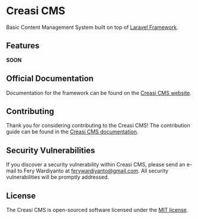 # Creasi CMS

Basic Content Management System built on top of [Laravel Framework](http://laravel.com).

## Features

**SOON**

## Official Documentation

Documentation for the framework can be found on the [Creasi CMS website](wiki).

## Contributing

Thank you for considering contributing to the Creasi CMS! The contribution guide can be found in the [Creasi CMS documentation](wiki/contributions).

## Security Vulnerabilities

If you discover a security vulnerability within Creasi CMS, please send an e-mail to Fery Wardiyanto at ferywardiyanto@gmail.com. All security vulnerabilities will be promptly addressed.

## License

The Creasi CMS is open-sourced software licensed under the [MIT license](http://opensource.org/licenses/MIT).
